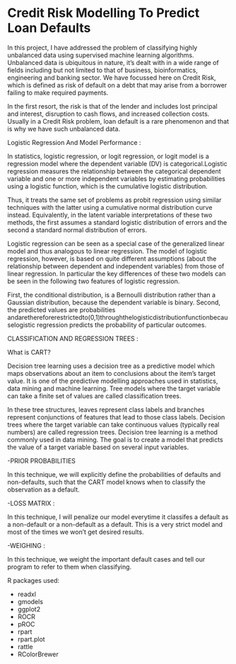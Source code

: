 # Credit Risk Modelling To Predict Loan Defaults

In this project, I have addressed the problem of classifying highly unbalanced data using supervised machine learning algorithms. Unbalanced data is ubiquitous in nature, it’s dealt with in a wide range of fields including but not limited to that of business, bioinformatics, engineering and banking sector. We have focussed here on Credit Risk, which is defined as risk of default on a debt that may arise from a borrower failing to make required payments.

In the first resort, the risk is that of the lender and includes lost principal and interest, disruption to cash flows, and increased collection costs. Usually in a Credit Risk problem, loan default is a rare phenomenon and that is why we have such unbalanced data.

Logistic Regression And Model Performance :

In statistics, logistic regression, or logit regression, or logit model is a regression model where the dependent variable (DV) is categorical.Logistic regression measures the relationship between the categorical dependent variable and one or more independent variables by estimating probabilities using a logistic function, which is the cumulative logistic distribution.

Thus, it treats the same set of problems as probit regression using similar techniques with the latter using a cumulative normal distribution curve instead. Equivalently, in the latent variable interpretations of these two methods, the first assumes a standard logistic distribution of errors and the second a standard normal distribution of errors.

Logistic regression can be seen as a special case of the generalized linear model and thus analogous to linear regression. The model of logistic regression, however, is based on quite different assumptions (about the relationship between dependent and independent variables) from those of linear regression. In particular the key differences of these two models can be seen in the following two features of logistic regression.

First, the conditional distribution, is a Bernoulli distribution rather than a Gaussian distribution, because the dependent variable is binary. Second, the predicted values are probabilities andarethereforerestrictedto(0,1)throughthelogisticdistributionfunctionbecauselogistic regression predicts the probability of particular outcomes.

CLASSIFICATION AND REGRESSION TREES :

What is CART?

Decision tree learning uses a decision tree as a predictive model which maps observations about an item to conclusions about the item’s target value. It is one of the predictive modelling approaches used in statistics, data mining and machine learning. Tree models where the target variable can take a finite set of values are called classification trees.

In these tree structures, leaves represent class labels and branches represent conjunctions of features that lead to those class labels. Decision trees where the target variable can take continuous values (typically real numbers) are called regression trees. Decision tree learning is a method commonly used in data mining. The goal is to create a model that predicts the value of a target variable based on several input variables.

-PRIOR PROBABILITIES

In this technique, we will explicitly define the probabilities of defaults and non-defaults, such that the CART model knows when to classify the observation as a default.

-LOSS MATRIX :

In this technique, I will penalize our model everytime it classifes a default as a non-default or a non-default as a default. This is a very strict model and most of the times we won’t get desired results.

-WEIGHING :

In this technique, we weight the important default cases and tell our program to refer to them when classifying.

R packages used:

- readxl
- gmodels
- ggplot2
- ROCR
- pROC
- rpart
- rpart.plot
- rattle
- RColorBrewer
